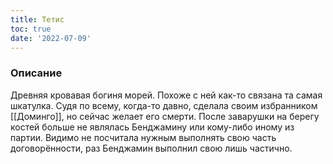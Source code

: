 ```yaml
---
title: Тетис
toc: true
date: '2022-07-09'
---
```


### Описание
Древняя кровавая богиня морей. Похоже с ней как-то связана та самая шкатулка.
Судя по всему, когда-то давно, сделала своим избранником [[Доминго]], но сейчас желает его смерти.
После заварушки на берегу костей больше не являлась Бенджамину или кому-либо иному из партии. Видимо не посчитала нужным выполнять свою часть договорённости, раз Бенджамин выполнил свою лишь частично.